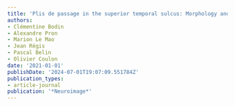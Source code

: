 ```yaml
---
title: 'Plis de passage in the superior temporal sulcus: Morphology and local connectivity'
authors:
- Clémentine Bodin
- Alexandre Pron
- Marion Le Mao
- Jean Régis
- Pascal Belin
- Olivier Coulon
date: '2021-01-01'
publishDate: '2024-07-01T19:07:09.551784Z'
publication_types:
- article-journal
publication: '*Neuroimage*'
---
```

